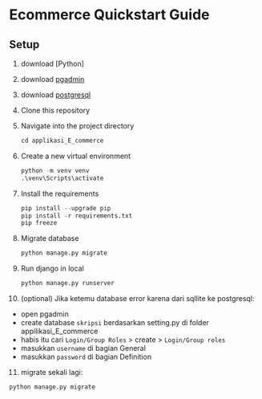# Ecommerce Quickstart Guide

## Setup

1. download [Python]
2. download [pgadmin](https://www.pgadmin.org/download/)
3. download [postgresql](https://www.postgresql.org/download/)

4. Clone this repository

5. Navigate into the project directory

   ```python
   cd applikasi_E_commerce
   ```

6. Create a new virtual environment

   ```python
   python -m venv venv
   .\venv\Scripts\activate
   ```

7. Install the requirements

   ```python
   pip install --upgrade pip  
   pip install -r requirements.txt
   pip freeze
   ```


8. Migrate database

   ```python
   python manage.py migrate
   ```

9. Run django in local

   ```python
   python manage.py runserver
   ```

10. (optional) Jika ketemu database error karena dari sqllite ke postgresql:
- open pgadmin
- create database `skripsi` berdasarkan setting.py di folder appilikasi_E_commerce
- habis itu cari `Login/Group Roles` > create > `Login/Group roles`
- masukkan `username` di bagian General 
- masukkan `password` di bagian Definition

11. migrate sekali lagi:
   ```python
   python manage.py migrate
   ```